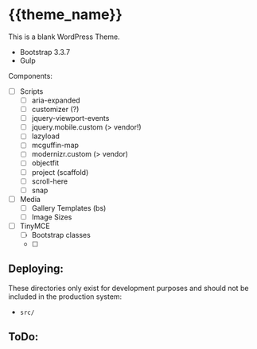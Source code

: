 {{theme_name}}
==============

This is a blank WordPress Theme.

 - Bootstrap 3.3.7
 - Gulp

Components:
 - [ ] Scripts
	 - [ ] aria-expanded
	 - [ ] customizer (?)
	 - [ ] jquery-viewport-events
	 - [ ] jquery.mobile.custom (> vendor!)
	 - [ ] lazyload
	 - [ ] mcguffin-map
	 - [ ] modernizr.custom (> vendor)
	 - [ ] objectfit
	 - [ ] project (scaffold)
	 - [ ] scroll-here
	 - [ ] snap
 - [ ] Media
	 - [ ] Gallery Templates (bs)
	 - [ ] Image Sizes
 - [ ] TinyMCE
	 - [ ] Bootstrap classes
	 - [ ]

Deploying:
----------

These directories only exist for development purposes and should not be included in the
production system:

 - `src/`

ToDo:
-----
